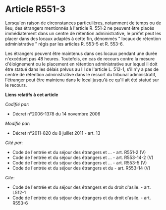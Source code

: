 # Article R551-3

Lorsqu'en raison de circonstances particulières, notamment de temps ou de lieu, des étrangers mentionnés à l'article R. 551-2
ne peuvent être placés immédiatement dans un centre de rétention administrative, le préfet peut les placer dans des locaux
adaptés à cette fin, dénommés " locaux de rétention administrative " régis par les articles R. 553-5 et R. 553-6. 

Les étrangers peuvent être maintenus dans ces locaux pendant une durée n'excédant pas 48 heures. Toutefois, en cas de recours
contre la mesure d'éloignement ou le placement en rétention administrative sur lequel il doit être statué dans les délais
prévus au III de l'article L. 512-1, s'il n'y a pas de centre de rétention administrative dans le ressort du tribunal
administratif, l'étranger peut être maintenu dans le local jusqu'à ce qu'il ait été statué sur le recours.

**Liens relatifs à cet article**

_Codifié par_:

  - Décret n°2006-1378 du 14 novembre 2006

_Modifié par_:

  - Décret n°2011-820 du 8 juillet 2011 - art. 13

_Cité par_:

  - Code de l'entrée et du séjour des étrangers et ... - art. R551-2 (V)
  - Code de l'entrée et du séjour des étrangers et ... - art. R553-14-2 (V)
  - Code de l'entrée et du séjour des étrangers et ... - art. R553-5 (V)
  - Code de l'entrée et du séjour des étrangers et du  - art. R553-14 (V)

_Cite_:

  - Code de l'entrée et du séjour des étrangers et du droit d'asile. - art. L512-1
  - Code de l'entrée et du séjour des étrangers et du droit d'asile. - art. R553-6
